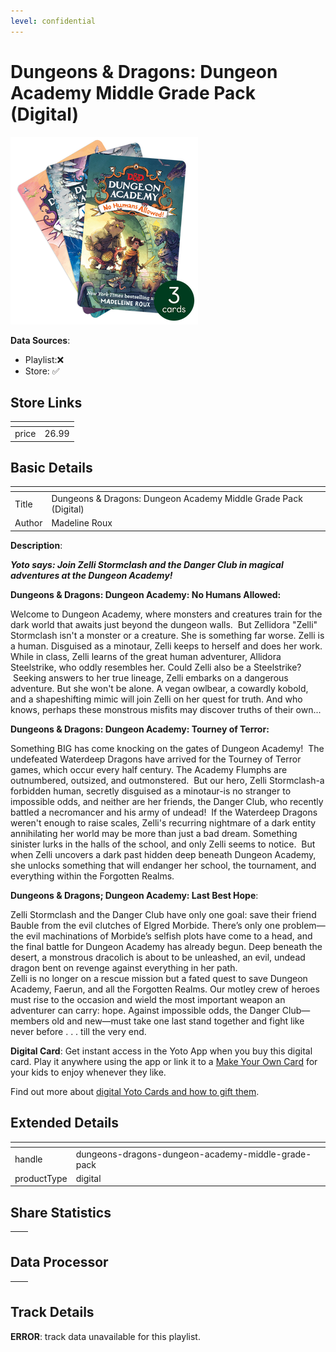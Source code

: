 ```yaml
---
level: confidential
---
```

# Dungeons & Dragons: Dungeon Academy Middle Grade Pack (Digital)

![card_[6j0MP].png](../../img/cards/card_[6j0MP].png)

**Data Sources**: 

- Playlist:❌
- Store: ✅


## Store Links

| <!-- --> | <!-- --> |
| - | - |
| price | 26.99 |


## Basic Details

| <!-- --> | <!-- --> |
| - | - |
| Title | Dungeons & Dragons: Dungeon Academy Middle Grade Pack (Digital) |
| Author | Madeline Roux |

**Description**:

_**Yoto says: Join Zelli Stormclash and the Danger Club in magical adventures at the Dungeon Academy!**_

**Dungeons & Dragons: Dungeon Academy: No Humans Allowed:**

Welcome to Dungeon Academy, where monsters and creatures train for the dark world that awaits just beyond the dungeon walls.  But Zellidora "Zelli" Stormclash isn't a monster or a creature. She is something far worse. Zelli is a human. Disguised as a minotaur, Zelli keeps to herself and does her work. While in class, Zelli learns of the great human adventurer, Allidora Steelstrike, who oddly resembles her. Could Zelli also be a Steelstrike?  Seeking answers to her true lineage, Zelli embarks on a dangerous adventure. But she won't be alone. A vegan owlbear, a cowardly kobold, and a shapeshifting mimic will join Zelli on her quest for truth. And who knows, perhaps these monstrous misfits may discover truths of their own...

**Dungeons & Dragons: Dungeon Academy: Tourney of Terror:**

Something BIG has come knocking on the gates of Dungeon Academy!  The undefeated Waterdeep Dragons have arrived for the Tourney of Terror games, which occur every half century. The Academy Flumphs are outnumbered, outsized, and outmonstered.  But our hero, Zelli Stormclash-a forbidden human, secretly disguised as a minotaur-is no stranger to impossible odds, and neither are her friends, the Danger Club, who recently battled a necromancer and his army of undead!  If the Waterdeep Dragons weren't enough to raise scales, Zelli's recurring nightmare of a dark entity annihilating her world may be more than just a bad dream. Something sinister lurks in the halls of the school, and only Zelli seems to notice.  But when Zelli uncovers a dark past hidden deep beneath Dungeon Academy, she unlocks something that will endanger her school, the tournament, and everything within the Forgotten Realms.

**Dungeons & Dragons; Dungeon Academy: Last Best Hope**:

Zelli Stormclash and the Danger Club have only one goal: save their friend Bauble from the evil clutches of Elgred Morbide. There’s only one problem—the evil machinations of Morbide’s selfish plots have come to a head, and the final battle for Dungeon Academy has already begun. Deep beneath the desert, a monstrous dracolich is about to be unleashed, an evil, undead dragon bent on revenge against everything in her path.  
Zelli is no longer on a rescue mission but a fated quest to save Dungeon Academy, Faerun, and all the Forgotten Realms. Our motley crew of heroes must rise to the occasion and wield the most important weapon an adventurer can carry: hope. Against impossible odds, the Danger Club—members old and new—must take one last stand together and fight like never before . . . till the very end.

**Digital Card**: Get instant access in the Yoto App when you buy this digital card. Play it anywhere using the app or link it to a [Make Your Own Card](https://ca.yotoplay.com/pages/myo) for your kids to enjoy whenever they like.

Find out more about [digital Yoto Cards and how to gift them](https://uk.yotoplay.com/blogs/yoto-journal/what-are-digital-yoto-cards).


## Extended Details

| <!-- --> | <!-- --> |
| - | - |
| handle | dungeons-dragons-dungeon-academy-middle-grade-pack |
| productType | digital |


## Share Statistics

| <!-- --> | <!-- --> |
| - | - |


## Data Processor

| <!-- --> | <!-- --> |
| - | - |


## Track Details

**ERROR**: track data unavailable for this playlist.
